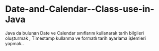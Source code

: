 Date-and-Calendar--Class-use-in-Java
====================================

Java da bulunan Date ve Calendar sınıflarını kullanarak tarih bilgileri oluşturmak , Timestamp kullanma ve formatlı tarih ayarlama işlemleri yapmak..

